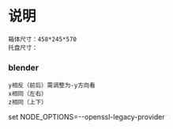 # 说明
```
箱体尺寸：458*245*570
托盘尺寸：
```
### blender 
``` 
y相反（前后）需调整为-y方向看
x相同（左右）
z相同（上下）
```

set NODE_OPTIONS=--openssl-legacy-provider